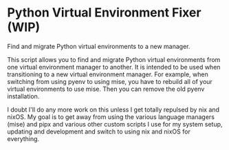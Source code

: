 # Python Virtual Environment Fixer (WIP)

Find and migrate Python virtual environments to a new manager.

This script allows you to find and migrate Python virtual environments from
one virtual environment manager to another.  It is intended to be used
when transitioning to a new virtual environment manager.  For example, when
switching from using pyenv to using mise, you have to rebuild all of your
virtual environments to use mise. Then you can remove the old pyenv
installation.

I doubt I'll do any more work on this unless I get totally repulsed by nix and
nixOS.  My goal is to get away from using the various language managers (mise)
and pipx and various other custom scripts I use for my system setup, updating
and development and switch to using nix and nixOS for everything.
